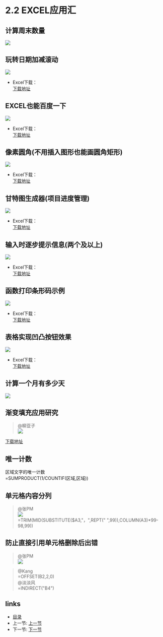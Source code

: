 # 2.2 EXCEL应用汇

## 计算周末数量
![](images/2.2.1.png)    

## 玩转日期加减滚动
![](images/2.2.2.jpg)

- Excel下载：  
[下载地址](src/2.2.2.xlsx)

## EXCEL也能百度一下
![](images/2.2.3.jpg)

- Excel下载：  
[下载地址](src/2.2.3.xlsx)

## 像素圆角(不用插入图形也能画圆角矩形)
![](images/2.2.4.jpg)

- Excel下载：  
[下载地址](src/2.2.4.xls)

## 甘特图生成器(项目进度管理)
![](images/2.2.5.jpg)

- Excel下载：  
[下载地址](src/2.2.5.xls)

## 输入时逐步提示信息(两个及以上)
![](images/2.2.6.jpg)

- Excel下载：  
[下载地址](src/2.2.6.xls)

## 函数打印条形码示例
![](images/2.2.7.jpg)

- Excel下载：  
[下载地址](src/2.2.7.xls)

## 表格实现凹凸按钮效果
![](images/2.2.8.jpg)

- Excel下载：  
[下载地址](src/2.2.8.xls)

## 计算一个月有多少天
![](images/2.2.9.jpg)

## 渐变填充应用研究
> @柳亚子  
![](images/2.2.10.png)

[下载地址](src/2.2.10.xls)

## 唯一计数
区域文字的唯一计数  
	=SUMPRODUCT(1/COUNTIF(区域,区域))

## 单元格内容分列
> @张PM  
> ![](images/2.2.1.jpg)   
> =TRIM(MID(SUBSTITUTE($A3,"，",REPT(" ",99)),COLUMN(A3)*99-98,99))

## 防止直接引用单元格删除后出错
> @张PM  
![](images/2.2.11.png)  
 
> @Kang   
> =OFFSET(B2,2,0)  
> @淡淡风   
> =INDIRECT("B4")   

## links
  * [目录](<preface.md>)
  * 上一节: [上一节](<02.1.md>)
  * 下一节: [下一节](<02.3.md>)
